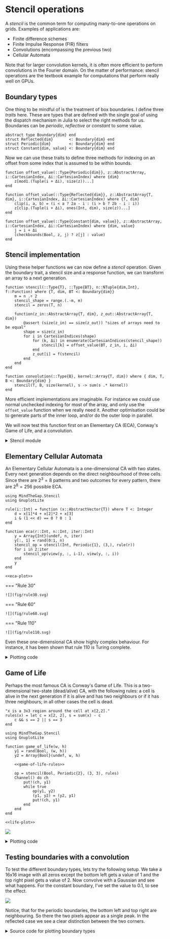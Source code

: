# Stencil operations
A *stencil* is the common term for computing many-to-one operations on grids. Examples of applications are:

- Finite difference schemes
- Finite Impulse Response (FIR) filters
- Convolutions (encompassing the previous two)
- Cellular Automata

Note that for larger convolution kernels, it is often more efficient to perform convolutions in the Fourier domain. On the matter of performance: stencil operations are the textbook example for computations that perform really well on GPUs.

## Boundary types
One thing to be mindful of is the treatment of box boundaries. I define three *traits* here. These are types that are defined with the single goal of using the dispatch mechanism in Julia to  select the right methods for us. Boundaries can be *periodic*, *reflective* or *constant* to some value.

``` {.julia #boundary-trait}
abstract type Boundary{dim} end
struct Reflected{dim}       <: Boundary{dim} end
struct Periodic{dim}        <: Boundary{dim} end
struct Constant{dim, value} <: Boundary{dim} end
```

Now we can use these traits to define three methods for indexing on an offset from some index that is assumed to be within bounds.

``` {.julia #offset-indexing}
function offset_value(::Type{Periodic{dim}}, z::AbstractArray, i::CartesianIndex, Δi::CartesianIndex) where {dim}
    z[mod1.(Tuple(i + Δi), size(z))...]
end

function offset_value(::Type{Reflected{dim}}, z::AbstractArray{T, dim}, i::CartesianIndex, Δi::CartesianIndex) where {T, dim}
    clip(i, a, b) = (i < a ? 2a - i : (i > b ? 2b - i : i))
    z[clip.(Tuple(i + Δi), ones(Int, dim), size(z))...]
end

function offset_value(::Type{Constant{dim, value}}, z::AbstractArray, i::CartesianIndex, Δi::CartesianIndex) where {dim, value}
    j = i + Δi
    (checkbounds(Bool, z, j) ? z[j] : value)
end
```

## Stencil implementation
Using these helper functions we can now define a *stencil* operation. Given the boundary trait, a stencil size and a response function, we can transform an array to a next generation.

``` {.julia #stencil-operation}
function stencil(::Type{T}, ::Type{BT}, n::NTuple{dim,Int}, f::Function) where {T, dim, BT <: Boundary{dim}}
    m = n .÷ 2
    stencil_shape = range.(.-m, m)
    stencil = zeros(T, n)

    function(z_in::AbstractArray{T, dim}, z_out::AbstractArray{T, dim})
        @assert (size(z_in) == size(z_out)) "sizes of arrays need to be equal"
        shape = size(z_in)
        for i in CartesianIndices(shape)
            for (k, Δi) in enumerate(CartesianIndices(stencil_shape))
                stencil[k] = offset_value(BT, z_in, i, Δi)
            end
            z_out[i] = f(stencil)
        end
    end
end

function convolution(::Type{B}, kernel::Array{T, dim}) where { dim, T, B <: Boundary{dim} }
    stencil(T, B, size(kernel), s -> sum(s .* kernel))
end
```

More efficient implementations are imaginable. For instance we could use normal unchecked indexing for most of the array, and only use the `offset_value` function when we really need it. Another optimisation could be to generate parts of the inner loop, and/or do the outer loop in parallel.

We will now test this function first on an Elementary CA (ECA), Conway's Game of Life, and a convolution.

<details><summary>Stencil module</summary>

``` {.julia file=src/Stencil.jl}
module Stencil

export Boundary, Reflected, Periodic, Constant, stencil, convolution

<<boundary-trait>>
<<offset-indexing>>
<<stencil-operation>>

end
```

</details>

## Elementary Cellular Automata
An Elementary Cellular Automata is a one-dimensional CA with two states. Every next generation depends on the direct neighbourhood of three cells. Since there are $2^3 = 8$ patterns and two outcomes for every pattern, there are $2^8 = 256$ possible ECA.

``` {.julia file=src/examples/eca.jl}
using MindTheGap.Stencil
using GnuplotLite

rule(i::Int) = function (x::AbstractVector{T}) where T <: Integer
    d = x[1]*4 + x[2]*2 + x[3]
    i & (1 << d) == 0 ? 0 : 1
end

function eca(r::Int, n::Int, iter::Int)
    y = Array{Int}(undef, n, iter)
    y[:, 1] = rand(0:1, n)
    stencil_op = stencil(Int, Periodic{1}, (3,), rule(r))
    for i in 2:iter
        stencil_op(view(y, :, i-1), view(y, :, i))
    end
    y
end

<<eca-plot>>
```

=== "Rule 30"

    ![](fig/rule30.svg)

=== "Rule 60"

    ![](fig/rule60.svg)

=== "Rule 110"

    ![](fig/rule110.svg)

Even these one-dimensional CA show highly complex behaviour. For instance, it has been shown that rule 110 is Turing complete.

<details><summary>Plotting code</summary>

``` {.julia #eca-plot}
function plot_eca(output::String, r::Int, n::Int, iter::Int)
    plot_width = 700
    plot_height = plot_width * iter ÷ n + 100
    gnuplot() do g
        g |>
            send("set term svg size $(plot_width), $(plot_height)") |>
            send("set output '$(output)'") |>
            send("data" => (x=0:n-1, y=0:iter-1, z=eca(r, n, iter)')) |>
            send("set title 'rule $(r)'") |>
            send("set xrange [0:$(n)]; set yrange [$(iter):0] reverse") |>
            send("set xlabel 'space'") |>
            send("set ylabel 'iterations'") |>
            send("set size ratio -1") |>
            send("unset colorbox; set palette gray") |>
            send("plot \$data nonuniform matrix u (\$1+0.5):(\$2+0.5):3 with image")
    end
end
```

``` {.make .build-artifact #build-eca-plots}
.RECIPEPREFIX = >
.PHONY: all

fig := docs/fig

all: $(fig)/rule30.svg $(fig)/rule60.svg $(fig)/rule110.svg

$(fig)/rule%.svg: src/examples/eca.jl
> @mkdir -p $(@D)
> julia --project=. -e 'include("./src/examples/eca.jl"); plot_eca("$@", $(*F), 256, 100)'
```

</details>

## Game of Life
Perhaps the most famous CA is Conway's Game of Life. This is a two-dimensional two-state (dead/alive) CA, with the following rules: a cell is alive in the next generation if it is alive and has two neighbours or if it has three neighbours; in all other cases the cell is dead.

``` {.julia #game-of-life-rules}
"x is a 3x3 region around the cell at x[2,2]."
rules(x) = let c = x[2, 2], s = sum(x) - c
    c && s == 2 || s == 3
end
```

``` {.julia file=src/examples/game-of-life.jl}
using MindTheGap.Stencil
using GnuplotLite

function game_of_life(w, h)
    y1 = rand(Bool, (w, h))
    y2 = Array{Bool}(undef, w, h)

    <<game-of-life-rules>>

    op = stencil(Bool, Periodic{2}, (3, 3), rules)
    Channel() do ch
        put!(ch, y1)
        while true
            op(y1, y2)
            (y1, y2) = (y2, y1)
            put!(ch, y1)
        end
    end
end

<<life-plot>>
```

![](fig/game-of-life.svg)

<details><summary>Plotting code</summary>

``` {.julia #life-plot}
function plot_life(output::String, w::Int, h::Int)
    (z, _) = Iterators.peel(Iterators.drop(game_of_life(w, h), 50))
    plot_width = 700
    plot_height = plot_width * h ÷ w + 100
    gnuplot() do g
        g |>
            send("set term svg size $(plot_width), $(plot_height)") |>
            send("set output '$(output)'") |>
            send("data" => Matrix{Int}(z')) |>
            send("set title 'game of life'") |>
            send("set xrange [0:$(w)]; set yrange [0:$(h)]") |>
            send("set size ratio -1") |>
            send("unset colorbox; set palette gray negative") |>
            send("plot \$data matrix u (\$1+0.5):(\$2+0.5):3 with image pixels")
    end
end
```

``` {.make .build-artifact #make-life-plot}
.RECIPEPREFIX = >

docs/fig/game-of-life.svg: src/examples/game-of-life.jl
> @mkdir -p $(@D)
> julia --project=. -e 'include("$<"); plot_life("$@", 128, 128)'
```

</details>

## Testing boundaries with a convolution
To test the different boundary types, lets try the following setup. We take a 16x16 image with all zeros except the bottom left gets a value of 1 and the top right pixel gets a value of 2. Now convolve with a Gaussian and see what happens. For the constant boundary, I've set the value to 0.1, to see the effect.

![](fig/boundary_types.svg)

Notice, that for the periodic boundaries, the bottom left and top right are neighbouring. So there the two pixels appear as a single peak. In the reflected case we see a clear distinction between the two corners.

<details><summary>Source code for plotting boundary types</summary>

``` {.julia file=src/examples/convolution.jl}
using MindTheGap.Stencil
using GnuplotLite

function plot_boundary_types(output::String)
    n = 16
    y0 = zeros(Float64, n, n)
    y0[1, 1] = 1
    y0[n, n] = 2
    x = collect(-2:0.25:2)
    k = exp.(-(x.^2 .+ x'.^2))
    k ./= sum(k)

    y_periodic = Array{Float64}(undef, n, n)
    convolution(Periodic{2}, k)(y0, y_periodic)
    y_reflected = Array{Float64}(undef, n, n)
    convolution(Reflected{2}, k)(y0, y_reflected)
    y_constant = Array{Float64}(undef, n, n)
    convolution(Constant{2, 0.1}, k)(y0, y_constant)

    gnuplot() do g
        g |>
            send("load 'data/moreland.pal'") |>
            send("periodic" => y_periodic) |>
            send("reflected" => y_reflected) |>
            send("constant" => y_constant) |>
            send("set term svg size 700, 300") |>
            send("set output '$(output)'") |>
            send("set multiplot layout 1, 3") |>
            send("set size square") |>
            send("set xrange [0:$(n)]; set yrange [0:$(n)]") |>
            send("unset colorbox") |>
            # send("set colorbox horiz user origin graph 0,screen .04 size graph 1,screen .04") |>
            send("unset xtics; unset ytics") |>
            send("set title 'periodic'") |>
            send("plot \$periodic matrix u (\$1+0.5):(\$2+0.5):3 t'' w image") |>
            send("set title 'reflected'") |>
            send("plot \$reflected matrix u (\$1+0.5):(\$2+0.5):3 t'' w image") |>
            send("set title 'constant (0.1)'") |>
            send("plot \$constant matrix u (\$1+0.5):(\$2+0.5):3 t'' w image") |>
            send("unset multiplot")
    end
end
```

``` {.make .build-artifact #make-bounds-plot}
.RECIPEPREFIX = >

docs/fig/boundary_types.svg: src/examples/convolution.jl
> @mkdir -p $(@D)
> julia --project=. -e 'include("$<"); plot_boundary_types("$@")'
```

</details>

